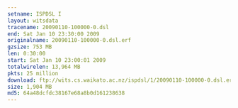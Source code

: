```yaml
---
setname: ISPDSL I
layout: witsdata
tracename: 20090110-100000-0.dsl
end: Sat Jan 10 23:30:00 2009
originalname: 20090110-100000-0.dsl.erf
gzsize: 753 MB
len: 0:30:00
start: Sat Jan 10 23:00:01 2009
totalwirelen: 13,964 MB
pkts: 25 million
download: ftp://wits.cs.waikato.ac.nz/ispdsl/1/20090110-100000-0.dsl.erf.gz
size: 1,904 MB
md5: 64a48dcfdc38167e68a8b0d161238638
---
```

